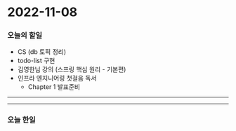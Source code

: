 2022-11-08
==========

### 오늘의 할일
* CS (db 토픽 정리)
* todo-list 구현
* 김영한님 강의 (스프링 핵심 원리 - 기본편)
* 인프라 엔지니어링 첫걸음 독서
    * Chapter 1 발표준비

<hr/>
<hr/>

### 오늘 한일